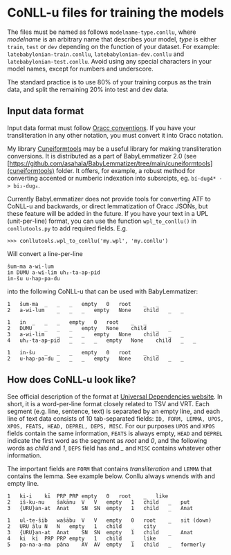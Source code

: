 # CoNLL-u files for training the models
The files must be named as follows ```modelname-type.conllu```, where *modelname* is an arbitrary name that describes your model, *type* is either ```train```, ```test``` or ```dev``` depending on the function of your dataset. For example: ```latebabylonian-train.conllu```, ```latebabylonian-dev.conllu``` and ```latebabylonian-test.conllu```. Avoid using any special characters in your model names, except for numbers and underscore.

The standard practice is to use 80% of your training corpus as the train data, and split the remaining 20% into test and dev data.

## Input data format
Input data format must follow [Oracc conventions](http://oracc.museum.upenn.edu/doc/help/languages/akkadian/akkadianstylesheet/index.html). If you have your transliteration in any other notation, you must convert it into Oracc notation.

My library [Cuneiformtools](https://docs.google.com/document/d/1kW9DnCpXGICJ_ttOCO182G2jivE7_knVOZP_v6vdNPw/) may be a useful library for making transliteration conversions. It is distributed as a part of BabyLemmatizer 2.0 (see [https://github.com/asahala/BabyLemmatizer/tree/main/cuneiformtools](cuneiformtools) folder. It offers, for example, a robust method for converting accented or numberic indexation into subsrcipts, eg. ```bí-dug4* -> bi₂-dug₄```.

Currently BabyLemmatizer does not provide tools for converting ATF to CoNLL-u and backwards, or direct lemmatization of Oracc JSONs, but these feature will be added in the future. If you have your text in a UPL (unit-per-line) format, you can use the function ```wpl_to_conllu()``` in ```conllutools.py``` to add required fields. E.g.

```>>> conllutools.wpl_to_conllu('my.wpl', 'my.conllu')```

Will convert a line-per-line 

```
šum-ma a-wi-lum
in DUMU a-wi-lim uh₂-ta-ap-pid
in-šu u-hap-pa-du
```

into the following CoNLL-u that can be used with BabyLemmatizer:

```
1	šum-ma	_	_	_	empty	0	root	_	_
2	a-wi-lum	_	_	_	empty	None	child	_	_

1	in	_	_	_	empty	0	root	_	_
2	DUMU	_	_	_	empty	None	child	_	_
3	a-wi-lim	_	_	_	empty	None	child	_	_
4	uh₂-ta-ap-pid	_	_	_	empty	None	child	_	_

1	in-šu	_	_	_	empty	0	root	_	_
2	u-hap-pa-du	_	_	_	empty	None	child	_	_

```


## How does CoNLL-u look like?
See official description of the format at [Universal Dependencies website](https://universaldependencies.org/format.html). In short, it is a word-per-line format closely related to TSV and VRT. Each segment (e.g. line, sentence, text) is separated by an empty line, and each line of text data consists of 10 tab-separated fields: ```ID, FORM, LEMMA, UPOS, XPOS, FEATS, HEAD, DEPREL, DEPS, MISC```. For our purposes ```UPOS``` and ```XPOS``` fields contain the same information, ```FEATS``` is always empty, ```HEAD``` and ```DEPREL``` indicate the first word as the segment as *root* and *0*, and the following words as *child* and *1*, ```DEPS``` field has and *_* and ```MISC``` contains whatever other information.

The important fields are ```FORM``` that contains *transliteration* and ```LEMMA``` that contains the lemma. See example below. Conllu always wnends with and empty line.


```
1	ki-i	kī	PRP	PRP	empty	0	root	_	like
2	iš-ku-nu	šakānu	V	V	empty	1	child	_	put
3	{URU}an-at	Anat	SN	SN	empty	1	child	_	Anat

1	ul-te-šib	wašābu	V	V	empty	0	root	_	sit (down)
2	URU	ālu	N	N	empty	1	child	_	city
3	{URU}an-at	Anat	SN	SN	empty	1	child	_	Anat
4	ki	kī	PRP	PRP	empty	1	child	_	like
5	pa-na-a-ma	pāna	AV	AV	empty	1	child	_	formerly

```
